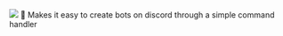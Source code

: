 
<img src="https://img.shields.io/badge/Made%20with-NodeJS-green?style=plastic&logo=nodedotjs">
🤖 Makes it easy to create bots on discord through a simple command handler
